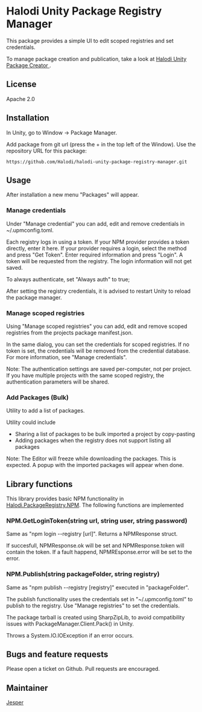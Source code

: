 # Halodi Unity Package Registry Manager

This package provides a simple UI to edit scoped registries and set credentials.

To manage package creation and publication, take a look at [Halodi Unity Package Creator  ](https://github.com/Halodi/halodi-unity-package-creator).

## License

Apache 2.0

## Installation

In Unity, go to Window -> Package Manager.

Add package from git url (press the + in the top left of the Window). Use the repository URL for this package:

```
https://github.com/Halodi/halodi-unity-package-registry-manager.git
```

## Usage 

After installation a new menu "Packages" will appear.

### Manage credentials

Under "Manage credential" you can add, edit and remove credentials in ~/.upmconfig.toml. 

Each registry logs in using a token. If your NPM provider provides a token directly, enter it here. If your provider requires a login, select the method and press "Get Token". Enter required information and press "Login". A token will be requested from the registry. The login information will not get saved.

To always authenticate, set "Always auth" to true;

After setting the registry credentials, it is advised to restart Unity to reload the package manager.

### Manage scoped registries

Using "Manage scoped registries" you can add, edit and remove scoped registries from the projects package manifest.json.

In the same dialog, you can set the credentials for scoped registries. If no token is set, the credentials will be removed from the credential database. For more information, see "Manage credentials".

Note: The authentication settings are saved per-computer, not per project. If you have multiple projects with the same scoped registry, the authentication parameters will be shared.

### Add Packages (Bulk)

Utility to add a list of packages. 

Utility could include

- Sharing a list of packages to be bulk imported a project by copy-pasting
- Adding packages when the registry does not support listing all packages

Note: The Editor will freeze while downloading the packages. This is expected. A popup with the imported packages will appear when done.


## Library functions

This library provides basic NPM functionality in [Halodi.PackageRegistry.NPM](Runtime/Halodi/PackageRegistry/NPM.cs). The following functions are implemented


### NPM.GetLoginToken(string url, string user, string password)

Same as "npm login --registry [url]". Returns a NPMResponse struct. 

If succesfull, NPMResponse.ok will be set and NPMResponse.token will contain the token.
If a fault happend, NPMREsponse.error will be set to the error.

### NPM.Publish(string packageFolder, string registry)

Same as "npm publish --registry [registry]" executed in "packageFolder".

The publish functionality uses the credentials set in "~/.upmconfig.toml" to publish to the registry. Use "Manage registries" to set the credentials.

The package tarball is created using SharpZipLib, to avoid compatibility issues with PackageManager.Client.Pack() in Unity.

Throws a System.IO.IOException if an error occurs.

## Bugs and feature requests

Please open a ticket on Github. Pull requests are encouraged.

## Maintainer

[Jesper](jesper@halodi.com)
